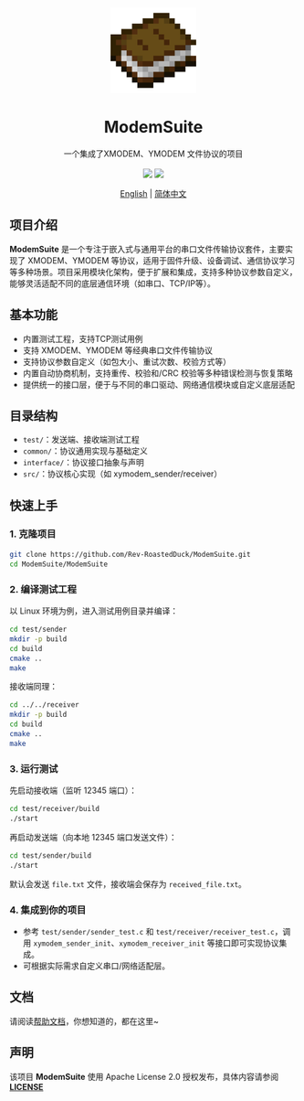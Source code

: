 <div align="center">
  <img src="./Docs/images/icon.webp" height="150">
  <h1>ModemSuite</h1>
  <span>一个集成了XMODEM、YMODEM 文件协议的项目</span>
</div>
<br>
<div align="center">
  <img src="https://img.shields.io/badge/License-Apache2.0-green?logoColor=63%2C%20185%2C%2017&label=license&labelColor=63%2C%20185%2C%2017&color=63%2C%20185%2C%2017">
  <img src="https://img.shields.io/badge/Language-C-green?logoColor=63%2C%20185%2C%2017&labelColor=63%2C%20185%2C%2017&color=63%2C%20185%2C%2017">
</div>
<p align="center">
<a href="./Docs/README_en.md">English</a> | <a href="">简体中文</a>
</p>

## 项目介绍
**ModemSuite** 是一个专注于嵌入式与通用平台的串口文件传输协议套件，主要实现了 XMODEM、YMODEM 等协议，适用于固件升级、设备调试、通信协议学习等多种场景。项目采用模块化架构，便于扩展和集成，支持多种协议参数自定义，能够灵活适配不同的底层通信环境（如串口、TCP/IP等）。

## 基本功能
- 内置测试工程，支持TCP测试用例
- 支持 XMODEM、YMODEM 等经典串口文件传输协议
- 支持协议参数自定义（如包大小、重试次数、校验方式等）
- 内置自动协商机制，支持重传、校验和/CRC 校验等多种错误检测与恢复策略
- 提供统一的接口层，便于与不同的串口驱动、网络通信模块或自定义底层适配

## 目录结构
- `test/`：发送端、接收端测试工程
- `common/`：协议通用实现与基础定义
- `interface/`：协议接口抽象与声明
- `src/`：协议核心实现（如 xymodem_sender/receiver）

## 快速上手
### 1. 克隆项目
```bash
git clone https://github.com/Rev-RoastedDuck/ModemSuite.git
cd ModemSuite/ModemSuite
```

### 2. 编译测试工程
以 Linux 环境为例，进入测试用例目录并编译：
```bash
cd test/sender
mkdir -p build
cd build
cmake ..
make
```

接收端同理：

```bash
cd ../../receiver
mkdir -p build
cd build
cmake ..
make
```

### 3. 运行测试
先启动接收端（监听 12345 端口）：
```bash
cd test/receiver/build
./start
```
再启动发送端（向本地 12345 端口发送文件）：
```bash
cd test/sender/build
./start
```
默认会发送 `file.txt` 文件，接收端会保存为 `received_file.txt`。

### 4. 集成到你的项目
- 参考 `test/sender/sender_test.c` 和 `test/receiver/receiver_test.c`，调用 `xymodem_sender_init`、`xymodem_receiver_init` 等接口即可实现协议集成。
- 可根据实际需求自定义串口/网络适配层。

## 文档
请阅读[帮助文档](./Docs/user-guide/manual_zh.md)，你想知道的，都在这里~

## 声明
该项目 **ModemSuite** 使用 Apache License 2.0 授权发布，具体内容请参阅 [**LICENSE**](./LICENSE)